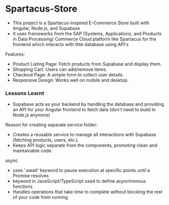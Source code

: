 # Spartacus-Store

- This project is a Spartacus-Inspired E-Commerce Store built with Angular, Node.js, and Supabase
- It uses frameworks from the SAP (Systems, Applications, and Products in Data Processing) Commerce Cloud platform like Spartacus for the frontend which interacts with thte database using API's

Features:
- Product Listing Page: Fetch products from Supabase and display them.
- Shopping Cart: Users can add/remove items.
- Checkout Page: A simple form to collect user details.
- Responsive Design: Works well on mobile and desktop.



















### Lessons Learnt
- Supabase acts as your backend by handling the database and providing an API for your Angular frontend to fetch data (don't need to build in Node.js anymore)

Reason for creating separate service folder:
- Creates a reusable service to manage all interactions with Supabase (fetching products, users, etc.).
- Keeps API logic separate from the components, promoting clean and maintainable code.

async
- uses '.await' keyword to pause execution at specific points until a Promise resolves
- keyword in JavaScript/TypeScript used to define asynchronous functions
- Handles operations that take time to complete without blocking the rest of your code from running 
